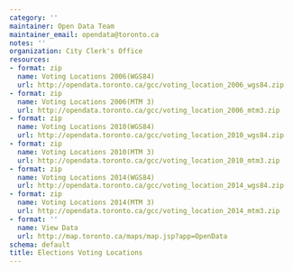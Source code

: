 ```yaml
---
category: ''
maintainer: Open Data Team
maintainer_email: opendata@toronto.ca
notes: ''
organization: City Clerk's Office
resources:
- format: zip
  name: Voting Locations 2006(WGS84)
  url: http://opendata.toronto.ca/gcc/voting_location_2006_wgs84.zip
- format: zip
  name: Voting Locations 2006(MTM 3)
  url: http://opendata.toronto.ca/gcc/voting_location_2006_mtm3.zip
- format: zip
  name: Voting Locations 2010(WGS84)
  url: http://opendata.toronto.ca/gcc/voting_location_2010_wgs84.zip
- format: zip
  name: Voting Locations 2010(MTM 3)
  url: http://opendata.toronto.ca/gcc/voting_location_2010_mtm3.zip
- format: zip
  name: Voting Locations 2014(WGS84)
  url: http://opendata.toronto.ca/gcc/voting_location_2014_wgs84.zip
- format: zip
  name: Voting Locations 2014(MTM 3)
  url: http://opendata.toronto.ca/gcc/voting_location_2014_mtm3.zip
- format: ''
  name: View Data
  url: http://map.toronto.ca/maps/map.jsp?app=OpenData
schema: default
title: Elections Voting Locations
---
```

